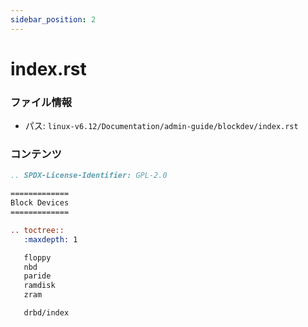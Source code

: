 ```yaml
---
sidebar_position: 2
---
```

# index.rst

### ファイル情報

- パス: `linux-v6.12/Documentation/admin-guide/blockdev/index.rst`

### コンテンツ

```rst
.. SPDX-License-Identifier: GPL-2.0

=============
Block Devices
=============

.. toctree::
   :maxdepth: 1

   floppy
   nbd
   paride
   ramdisk
   zram

   drbd/index

```
